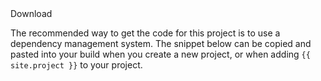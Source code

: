 <div class="project-body--section" id="download-widget">
<div class="row-fluid download-widget--container">
<div class="download-widget--header js-item-dropdown-widget--wrapper">
<div class="download-widget--title">
Download
</div>
<div data-download-widget-controls style="display: inline-block"></div>
</div>
<div class="download-widget--body">
<p>
The recommended way to get the code for this project is to use a dependency management system. The snippet below can be
copied and pasted into your build when you create a new project, or when adding <code>{{ site.project }}</code> to your project.
</p>
<div class="highlight">
<div class="js-download-maven-widget"></div>
</div>
</div>
</div>
</div>
